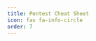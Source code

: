 ```yaml
---
title: Pentest Cheat Sheet
icon: fas fa-info-circle
order: 7
---
```


<style>
.gist-data {
    filter: invert(100%);
}
</style>

<script src="https://gist.github.com/cryptrz/79e093fb0c23bc539707807b06302489.js"></script>